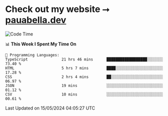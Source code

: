 # Check out my website ⭢ [pauabella.dev](https://pauabella.dev)

<!--START_SECTION:waka-->
![Code Time](http://img.shields.io/badge/Code%20Time-3%2C331%20hrs%2022%20mins-blue)

📊 **This Week I Spent My Time On** 

```text
💬 Programming Languages: 
TypeScript               21 hrs 46 mins      ██████████████████░░░░░░░   73.40 % 
HTML                     5 hrs 7 mins        ████░░░░░░░░░░░░░░░░░░░░░   17.28 % 
CSS                      2 hrs 4 mins        ██░░░░░░░░░░░░░░░░░░░░░░░   06.97 % 
JSON                     19 mins             ░░░░░░░░░░░░░░░░░░░░░░░░░   01.12 % 
CSV                      10 mins             ░░░░░░░░░░░░░░░░░░░░░░░░░   00.61 % 
```


 Last Updated on 15/05/2024 04:05:27 UTC
<!--END_SECTION:waka-->

